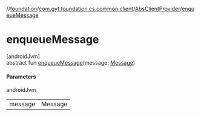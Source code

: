 //[foundation](../../../index.md)/[com.gyf.foundation.cs.common.client](../index.md)/[AbsClientProvider](index.md)/[enqueueMessage](enqueue-message.md)

# enqueueMessage

[androidJvm]\
abstract fun [enqueueMessage](enqueue-message.md)(message: [Message](https://developer.android.com/reference/kotlin/android/os/Message.html))

#### Parameters

androidJvm

| | |
|---|---|
| message | Message |